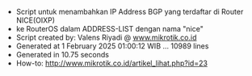 - Script untuk menambahkan IP Address BGP yang terdaftar di Router NICE(OIXP)
- ke RouterOS dalam ADDRESS-LIST dengan nama "nice"
- Script created by: Valens Riyadi @ www.mikrotik.co.id
- Generated at 1 February 2025 01:00:12 WIB ... 10989 lines
- Generated in 10.75 seconds
- How-to: http://www.mikrotik.co.id/artikel_lihat.php?id=23
